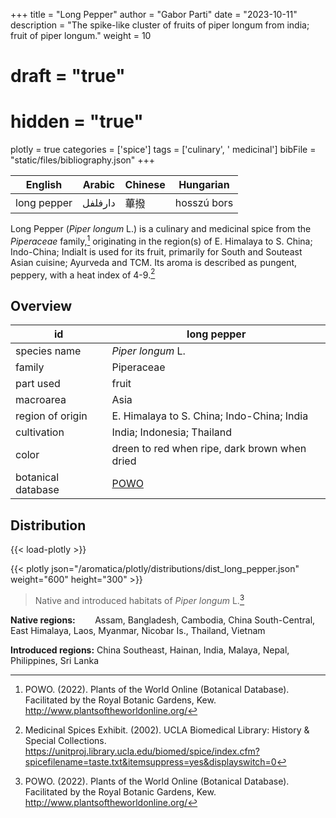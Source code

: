 +++
title = "Long Pepper"
author = "Gabor Parti"
date = "2023-10-11"
description = "The spike-like cluster of fruits of piper longum from india; fruit of piper longum."
weight = 10
# draft = "true"
# hidden = "true"
plotly = true
categories = ['spice']
tags = ['culinary', ' medicinal']
bibFile = "static/files/bibliography.json"
+++

|  English  | Arabic|Chinese| Hungarian |
|-----------|-------|-------|-----------|
|long pepper|دارفلفل|   蓽撥  |hosszú bors|

Long Pepper (*Piper longum* L.) is a culinary and medicinal spice from the *Piperaceae* family,[^powo] originating in the region(s) of E. Himalaya to S. China; Indo-China; IndiaIt is used for its fruit, primarily for South and Souteast Asian cuisine; Ayurveda and TCM. Its aroma is described as pungent, peppery, with a heat index of 4-9.[^ucla_medicinal_2002]

## Overview

|        id        |                    long pepper                    |
|------------------|---------------------------------------------------|
|   species name   |                 *Piper longum* L.                 |
|      family      |                     Piperaceae                    |
|     part used    |                       fruit                       |
|     macroarea    |                        Asia                       |
| region of origin |     E. Himalaya to S. China; Indo-China; India    |
|    cultivation   |             India; Indonesia; Thailand            |
|       color      |   dreen to red when ripe, dark brown when dried   |
|botanical database|[POWO](https://powo.science.kew.org/taxon/682031-1)|

## Distribution

{{< load-plotly >}}

{{< plotly json="/aromatica/plotly/distributions/dist_long_pepper.json" weight="600" height="300" >}}

>Native and introduced habitats of *Piper longum* L.[^powo]

**Native regions:** &nbsp; &nbsp; &nbsp; &nbsp;Assam, Bangladesh, Cambodia, China South-Central, East Himalaya, Laos, Myanmar, Nicobar Is., Thailand, Vietnam

**Introduced regions:** China Southeast, Hainan, India, Malaya, Nepal, Philippines, Sri Lanka

[^powo]: POWO. (2022). Plants of the World Online (Botanical Database). Facilitated by the Royal Botanic Gardens, Kew. http://www.plantsoftheworldonline.org/
[^ucla_medicinal_2002]: Medicinal Spices Exhibit. (2002). UCLA Biomedical Library: History & Special Collections. https://unitproj.library.ucla.edu/biomed/spice/index.cfm?spicefilename=taste.txt&itemsuppress=yes&displayswitch=0

